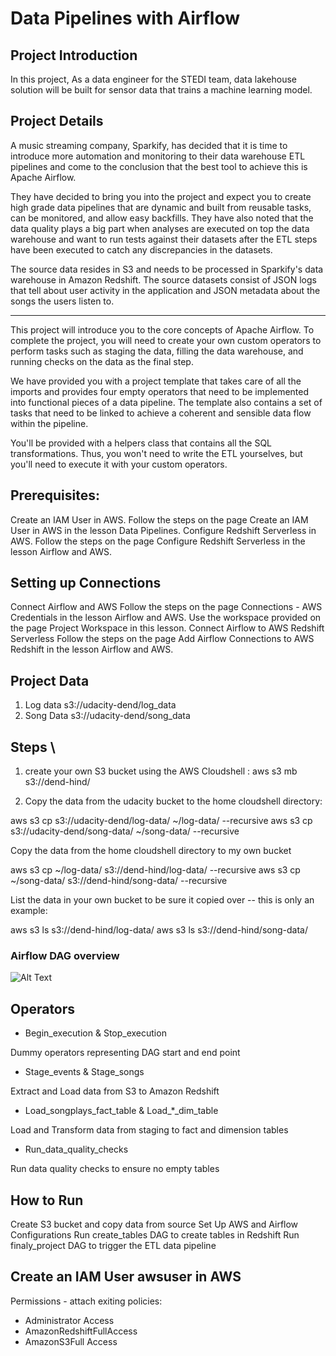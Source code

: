 #  Data Pipelines with Airflow

## Project Introduction
In this project, As a data engineer for the STEDI team, data lakehouse solution will be built for sensor data that trains a machine learning model.


## Project Details

A music streaming company, Sparkify, has decided that it is time to introduce more automation and monitoring to their data warehouse ETL pipelines and come to the conclusion that the best tool to achieve this is Apache Airflow.

They have decided to bring you into the project and expect you to create high grade data pipelines that are dynamic and built from reusable tasks, can be monitored, and allow easy backfills. They have also noted that the data quality plays a big part when analyses are executed on top the data warehouse and want to run tests against their datasets after the ETL steps have been executed to catch any discrepancies in the datasets.

The source data resides in S3 and needs to be processed in Sparkify's data warehouse in Amazon Redshift. The source datasets consist of JSON logs that tell about user activity in the application and JSON metadata about the songs the users listen to.



----- 
This project will introduce you to the core concepts of Apache Airflow. To complete the project, you will need to create your own custom operators to perform tasks such as staging the data, filling the data warehouse, and running checks on the data as the final step.

We have provided you with a project template that takes care of all the imports and provides four empty operators that need to be implemented into functional pieces of a data pipeline. The template also contains a set of tasks that need to be linked to achieve a coherent and sensible data flow within the pipeline.

You'll be provided with a helpers class that contains all the SQL transformations. Thus, you won't need to write the ETL yourselves, but you'll need to execute it with your custom operators.


## Prerequisites:
Create an IAM User in AWS.
Follow the steps on the page Create an IAM User in AWS in the lesson Data Pipelines.
Configure Redshift Serverless in AWS.
Follow the steps on the page Configure Redshift Serverless in the lesson Airflow and AWS.

## Setting up Connections
Connect Airflow and AWS
Follow the steps on the page Connections - AWS Credentials in the lesson Airflow and AWS.
Use the workspace provided on the page Project Workspace in this lesson.
Connect Airflow to AWS Redshift Serverless
Follow the steps on the page Add Airflow Connections to AWS Redshift in the lesson Airflow and AWS.




## Project Data 
 1. Log data s3://udacity-dend/log_data
 2. Song Data  s3://udacity-dend/song_data


## Steps \
1. create your own S3 bucket using the AWS Cloudshell : 
aws s3 mb s3://dend-hind/


2. Copy the data from the udacity bucket to the home cloudshell directory:

aws s3 cp s3://udacity-dend/log-data/ ~/log-data/ --recursive
aws s3 cp s3://udacity-dend/song-data/ ~/song-data/ --recursive

Copy the data from the home cloudshell directory to  my own bucket 

aws s3 cp ~/log-data/ s3://dend-hind/log-data/ --recursive
aws s3 cp ~/song-data/ s3://dend-hind/song-data/ --recursive

List the data in your own bucket to be sure it copied over -- this is only an example:

aws s3 ls s3://dend-hind/log-data/
aws s3 ls s3://dend-hind/song-data/


### Airflow DAG overview
![Alt Text](dag_overview.png)


## Operators
* Begin_execution & Stop_execution

Dummy operators representing DAG start and end point

* Stage_events & Stage_songs

Extract and Load data from S3 to Amazon Redshift

* Load_songplays_fact_table & Load_*_dim_table

Load and Transform data from staging to fact and dimension tables

* Run_data_quality_checks

Run data quality checks to ensure no empty tables


## How to Run
Create S3 bucket and copy data from source
Set Up AWS and Airflow Configurations
Run create_tables DAG to create tables in Redshift
Run finaly_project DAG to trigger the ETL data pipeline




## Create an IAM User awsuser in AWS
Permissions - attach exiting policies:

* Administrator Access
* AmazonRedshiftFullAccess
* AmazonS3Full Access